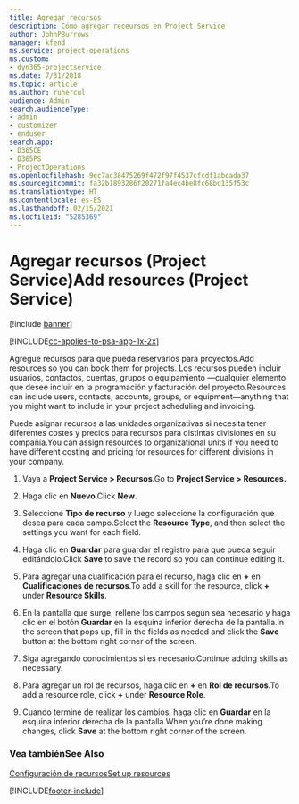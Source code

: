 ```yaml
---
title: Agregar recursos
description: Cómo agregar receursos en Project Service
author: JohnPBurrows
manager: kfend
ms.service: project-operations
ms.custom:
- dyn365-projectservice
ms.date: 7/31/2018
ms.topic: article
ms.author: ruhercul
audience: Admin
search.audienceType:
- admin
- customizer
- enduser
search.app:
- D365CE
- D365PS
- ProjectOperations
ms.openlocfilehash: 9ec7ac38475269f472f97f4537cfcdf1abcada37
ms.sourcegitcommit: fa32b1893286f20271fa4ec4be8fc68bd135f53c
ms.translationtype: HT
ms.contentlocale: es-ES
ms.lasthandoff: 02/15/2021
ms.locfileid: "5285369"
---
```

# <a name="add-resources-project-service"></a><span data-ttu-id="f4974-103">Agregar recursos (Project Service)</span><span class="sxs-lookup"><span data-stu-id="f4974-103">Add resources (Project Service)</span></span>

[!include [banner](../includes/psa-now-project-operations.md)]

[!INCLUDE[cc-applies-to-psa-app-1x-2x](../includes/cc-applies-to-psa-app-1x-2x.md)]

<span data-ttu-id="f4974-104">Agregue recursos para que pueda reservarlos para proyectos.</span><span class="sxs-lookup"><span data-stu-id="f4974-104">Add resources so you can book them for projects.</span></span> <span data-ttu-id="f4974-105">Los recursos pueden incluir usuarios, contactos, cuentas, grupos o equipamiento —cualquier elemento que desee incluir en la programación y facturación del proyecto.</span><span class="sxs-lookup"><span data-stu-id="f4974-105">Resources can include users, contacts, accounts, groups, or equipment—anything that you might want to include in your project scheduling and invoicing.</span></span>  
  
<span data-ttu-id="f4974-106">Puede asignar recursos a las unidades organizativas si necesita tener diferentes costes y precios para recursos para distintas divisiones en su compañía.</span><span class="sxs-lookup"><span data-stu-id="f4974-106">You can assign resources to organizational units if you need to have different costing and pricing for resources for different divisions in your company.</span></span>  
  
1.  <span data-ttu-id="f4974-107">Vaya a **Project Service > Recursos**.</span><span class="sxs-lookup"><span data-stu-id="f4974-107">Go to **Project Service > Resources.**</span></span>  
  
2.  <span data-ttu-id="f4974-108">Haga clic en **Nuevo**.</span><span class="sxs-lookup"><span data-stu-id="f4974-108">Click **New**.</span></span>  
  
3.  <span data-ttu-id="f4974-109">Seleccione **Tipo de recurso** y luego seleccione la configuración que desea para cada campo.</span><span class="sxs-lookup"><span data-stu-id="f4974-109">Select the **Resource Type**, and then select the settings you want for each field.</span></span>  
  
4.  <span data-ttu-id="f4974-110">Haga clic en **Guardar** para guardar el registro para que pueda seguir editándolo.</span><span class="sxs-lookup"><span data-stu-id="f4974-110">Click **Save** to save the record so you can continue editing it.</span></span>  
  
5.  <span data-ttu-id="f4974-111">Para agregar una cualificación para el recurso, haga clic en **+** en **Cualificaciones de recursos**.</span><span class="sxs-lookup"><span data-stu-id="f4974-111">To add a skill for the resource, click **+** under **Resource Skills**.</span></span>  
  
6.  <span data-ttu-id="f4974-112">En la pantalla que surge, rellene los campos según sea necesario y haga clic en el botón **Guardar** en la esquina inferior derecha de la pantalla.</span><span class="sxs-lookup"><span data-stu-id="f4974-112">In the screen that pops up, fill in the fields as needed and click the **Save** button at the bottom right corner of the screen.</span></span>  
  
7.  <span data-ttu-id="f4974-113">Siga agregando conocimientos si es necesario.</span><span class="sxs-lookup"><span data-stu-id="f4974-113">Continue adding skills as necessary.</span></span>  
  
8.  <span data-ttu-id="f4974-114">Para agregar un rol de recursos, haga clic en **+** en **Rol de recursos**.</span><span class="sxs-lookup"><span data-stu-id="f4974-114">To add a resource role, click **+** under **Resource Role**.</span></span>  
  
9. <span data-ttu-id="f4974-115">Cuando termine de realizar los cambios, haga clic en **Guardar** en la esquina inferior derecha de la pantalla.</span><span class="sxs-lookup"><span data-stu-id="f4974-115">When you’re done making changes, click **Save** at the bottom right corner of the screen.</span></span>  
  
### <a name="see-also"></a><span data-ttu-id="f4974-116">Vea también</span><span class="sxs-lookup"><span data-stu-id="f4974-116">See Also</span></span>  
 [<span data-ttu-id="f4974-117">Configuración de recursos</span><span class="sxs-lookup"><span data-stu-id="f4974-117">Set up resources</span></span>](../psa/set-up-resources.md)


[!INCLUDE[footer-include](../includes/footer-banner.md)]